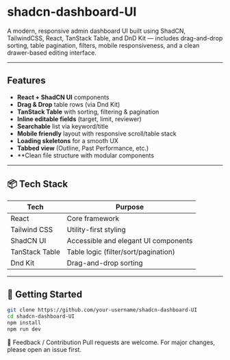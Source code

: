 # shadcn-dashboard-UI
A modern, responsive admin dashboard UI built using ShadCN, TailwindCSS, React, TanStack Table, and DnD Kit — includes drag-and-drop sorting, table pagination, filters, mobile responsiveness, and a clean drawer-based editing interface.

---

##  Features

-  **React + ShadCN UI** components
-  **Drag & Drop** table rows (via Dnd Kit)
-  **TanStack Table** with sorting, filtering & pagination
-  **Inline editable fields** (target, limit, reviewer)
-  **Searchable** list via keyword/title
-  **Mobile friendly** layout with responsive scroll/table stack
-  **Loading skeletons** for a smooth UX
-  **Tabbed view** (Outline, Past Performance, etc.)
-  **Clean file structure with modular components

---

## 📦 Tech Stack

| Tech            | Purpose                             |
|-----------------|-------------------------------------|
| React           | Core framework                      |
| Tailwind CSS    | Utility-first styling               |
| ShadCN UI       | Accessible and elegant UI components|
| TanStack Table  | Table logic (filter/sort/pagination)|
| Dnd Kit         | Drag-and-drop sorting               |

---

## 🚀 Getting Started

```bash
git clone https://github.com/your-username/shadcn-dashboard-UI
cd shadcn-dashboard-UI
npm install
npm run dev
```


🤝 Feedback / Contribution
Pull requests are welcome. For major changes, please open an issue first.

